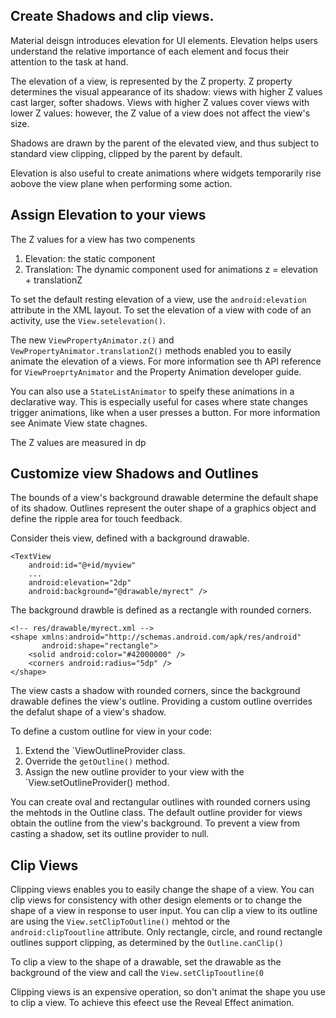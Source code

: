 ## Create Shadows and clip views. 
Material deisgn introduces elevation for UI elements. Elevation helps users understand the relative importance of each element and focus their attention to the task at hand. 

The elevation of a view, is represented by the Z property. Z property determines the visual appearance of its shadow: views with higher Z values cast larger, softer shadows. Views with higher Z values cover views with lower Z values: however, the Z value of a view does not affect the view's size. 

Shadows are drawn by the parent of the elevated view, and thus subject to standard view clipping, clipped by the parent by default. 

Elevation is also useful to create animations where widgets temporarily rise aobove the view plane when performing some action. 

## Assign Elevation to your views
The Z values for a view has two compenents
1. Elevation: the static component
2. Translation: The dynamic component used for animations 
z = elevation + translationZ


To set the default resting elevation of a view, use the `android:elevation` attribute in the XML layout. To set the elevation of a view with code of an activity, use the `View.setelevation()`.

The new `ViewPropertyAnimator.z()` and `VewPropertyAnimator.translationZ()` methods enabled you to easily animate the elevation of a views. For more information see th API reference for `ViewProeprtyAnimator` and the Property Animation developer guide. 

You can also use a `StateListAnimator` to speify these animations in a declarative way. This is especially useful for cases where state changes trigger animations, like when a user presses a button. For more information see Animate View state chagnes. 

The Z values are measured in dp

## Customize view Shadows and Outlines
The bounds of a view's background drawable determine the default shape of its shadow. Outlines represent the outer shape of a graphics object and define the ripple area for touch feedback. 

Consider theis view, defined with a background drawable.
```
<TextView
    android:id="@+id/myview"
    ...
    android:elevation="2dp"
    android:background="@drawable/myrect" />
```

The background drawble is defined as a rectangle with rounded corners.
```
<!-- res/drawable/myrect.xml -->
<shape xmlns:android="http://schemas.android.com/apk/res/android"
       android:shape="rectangle">
    <solid android:color="#42000000" />
    <corners android:radius="5dp" />
</shape>
```

The view casts a shadow with rounded corners, since the background drawable defines the view's outline. Providing a custom outline overrides the defalut shape of a view's shadow. 

To define a custom outline for view in your code:
1. Extend the `ViewOutlineProvider class. 
2. Override the `getOutline()` method. 
3. Assign the new outline provider to your view with the `View.setOutlineProvider() method. 

You can create oval and rectangular outlines with rounded corners using the mehtods in the Outline class. The default outline provider for views obtain the outline from the view's background. To prevent a view from casting a shadow, set its outline provider to null. 

## Clip Views
Clipping views enables you to easily change the shape of a view. You can clip views for consistency with other design elements or to change the shape of a view in response to user input. You can clip a view to its outline are using the `View.setClipToOutline()` mehtod or the `android:clipTooutline` attribute. Only rectangle, circle, and round rectangle outlines support clipping, as determined by the `Outline.canClip()`

To clip a view to the shape of a drawable, set the drawable as the background of the view and call the `View.setClipTooutline(0`

Clipping views is an expensive operation, so don't animat the shape you use to clip a view. To achieve this efeect use the Reveal Effect animation. 
